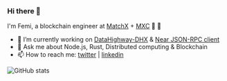 ### Hi there 👋


I'm Femi, a blockchain engineer at [MatchX](https://matchx.io/) + [MXC](https://www.mxc.org/) 🦀 🦀

- 🔭 I’m currently working on [DataHighway-DHX](https://github.com/DataHighway-DHX) & [Near JSON-RPC client](https://github.com/iTranscend/near-jsonrpc-client-rs)
- 💬 Ask me about Node.js, Rust, Distributed computing & Blockchain
- 📫 How to reach me: [twitter](https://twitter.com/iron_plank) | [linkedin](https://www.linkedin.com/in/femibankole/)

![GitHub stats](https://github-readme-stats.vercel.app/api?username=iTranscend&theme=gotham&show_icons=true) 

<!-- language card -->
<!--
![Top Langs](https://github-readme-stats.vercel.app/api/top-langs/?username=iTranscend&hide=html&theme=gotham&layout=compact)
-->
<!--
![github activity graph](https://activity-graph.herokuapp.com/graph?username=iTranscend&theme=gotham)
-->

<!--
- 🌱 I’m currently learning [Substrate](https://substrate.io/)
- ⚡ Random fact: the dot above i is called a _tittle_
- 👯 I’m looking to collaborate on ... 
- 🤔 I’m looking for help with ... 
-->
